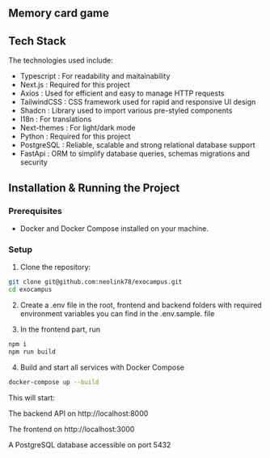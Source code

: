 ## Memory card game

## Tech Stack

The technologies used include:

 - Typescript : For readability and maitainability
 - Next.js : Required for this project
 - Axios : Used for efficient and easy to manage HTTP requests
 - TailwindCSS : CSS framework used for rapid and responsive UI design
 - Shadcn : Library used to import various pre-styled components
 - I18n : For translations
 - Next-themes : For light/dark mode
 - Python : Required for this project
 - PostgreSQL : Reliable, scalable and strong relational database support 
 - FastApi : ORM to simplify database queries, schemas migrations and security

    

 ## Installation & Running the Project
 
 ### Prerequisites
 - Docker and Docker Compose installed on your machine.

 ### Setup
 
 1. Clone the repository:

 ```bash
 git clone git@github.com:neolink78/exocampus.git
 cd exocampus
 ```
 2. Create a .env file in the root, frontend and backend folders with required environment variables you can find in the .env.sample. file

3. In the frontend part, run
 ```bash
 npm i
 npm run build
 ```
    
 4. Build and start all services with Docker Compose
    
 ```bash
 docker-compose up --build
 ```

This will start:

The backend API on http://localhost:8000

The frontend on http://localhost:3000

A PostgreSQL database accessible on port 5432





